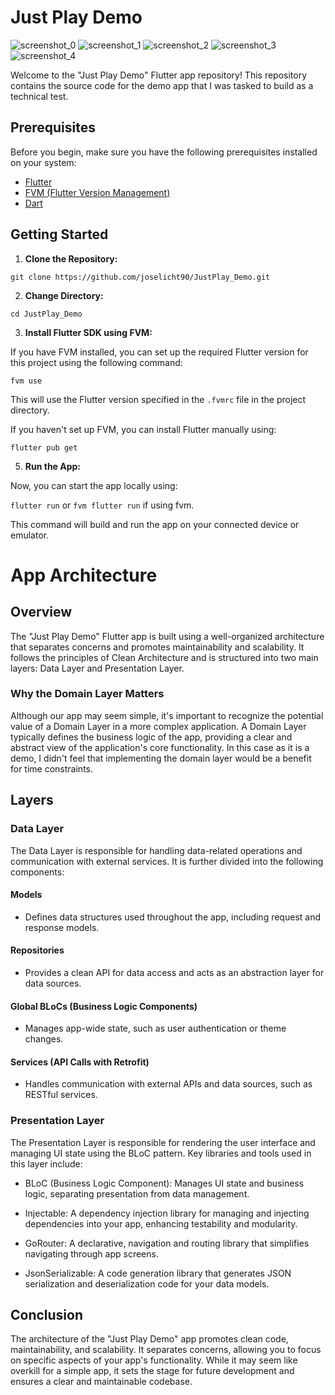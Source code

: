 # Just Play Demo

![screenshot_0](https://i.ibb.co/3hqtTLx/Simulator-Screenshot-i-Phone-15-2023-10-18-at-16-21-57.png)
![screenshot_1](https://i.ibb.co/vwtXyzM/Simulator-Screenshot-i-Phone-15-2023-10-18-at-16-22-29.png)
![screenshot_2](https://i.ibb.co/Rgyfq8w/Simulator-Screenshot-i-Phone-15-2023-10-18-at-16-22-32.png)
![screenshot_3](https://i.ibb.co/FJ8TwFy/Simulator-Screenshot-i-Phone-15-2023-10-18-at-16-22-37.png)
![screenshot_4](https://i.ibb.co/XDSnCGw/Simulator-Screenshot-i-Phone-15-2023-10-18-at-16-22-43.png)

Welcome to the "Just Play Demo" Flutter app repository! This repository contains the source code for the demo app that I was tasked to build as a technical test.
## Prerequisites

Before you begin, make sure you have the following prerequisites installed on your system:

- [Flutter](https://flutter.dev/)
- [FVM (Flutter Version Management)](https://github.com/leoafarias/fvm)
- [Dart](https://dart.dev/)

## Getting Started

1. **Clone the Repository:**

```git clone https://github.com/joselicht90/JustPlay_Demo.git```

2. **Change Directory:**

```cd JustPlay_Demo```

3. **Install Flutter SDK using FVM:**

If you have FVM installed, you can set up the required Flutter version for this project using the following command: 

```fvm use```

This will use the Flutter version specified in the `.fvmrc` file in the project directory.

If you haven't set up FVM, you can install Flutter manually using:

```flutter pub get```

5. **Run the App:**

Now, you can start the app locally using:

```flutter run``` or ```fvm flutter run``` if using fvm.

This command will build and run the app on your connected device or emulator.

# App Architecture

## Overview

The "Just Play Demo" Flutter app is built using a well-organized architecture that separates concerns and promotes maintainability and scalability. It follows the principles of Clean Architecture and is structured into two main layers: Data Layer and Presentation Layer.

### Why the Domain Layer Matters

Although our app may seem simple, it's important to recognize the potential value of a Domain Layer in a more complex application. A Domain Layer typically defines the business logic of the app, providing a clear and abstract view of the application's core functionality. In this case as it is a demo, I didn't feel that implementing the domain layer would be a benefit for time constraints.

## Layers

### Data Layer

The Data Layer is responsible for handling data-related operations and communication with external services. It is further divided into the following components:

#### Models

- Defines data structures used throughout the app, including request and response models.

#### Repositories

- Provides a clean API for data access and acts as an abstraction layer for data sources.

#### Global BLoCs (Business Logic Components)

- Manages app-wide state, such as user authentication or theme changes.

#### Services (API Calls with Retrofit)

- Handles communication with external APIs and data sources, such as RESTful services.

### Presentation Layer

The Presentation Layer is responsible for rendering the user interface and managing UI state using the BLoC pattern. Key libraries and tools used in this layer include:

- BLoC (Business Logic Component): Manages UI state and business logic, separating presentation from data management.

- Injectable: A dependency injection library for managing and injecting dependencies into your app, enhancing testability and modularity.

- GoRouter: A declarative, navigation and routing library that simplifies navigating through app screens.

- JsonSerializable: A code generation library that generates JSON serialization and deserialization code for your data models.

## Conclusion

The architecture of the "Just Play Demo" app promotes clean code, maintainability, and scalability. It separates concerns, allowing you to focus on specific aspects of your app's functionality. While it may seem like overkill for a simple app, it sets the stage for future development and ensures a clear and maintainable codebase.

   
